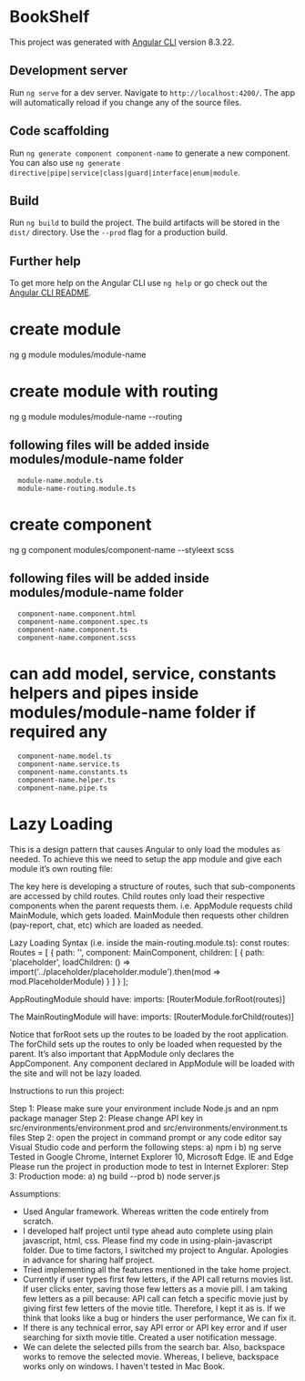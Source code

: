 # BookShelf

This project was generated with [Angular CLI](https://github.com/angular/angular-cli) version 8.3.22.

## Development server

Run `ng serve` for a dev server. Navigate to `http://localhost:4200/`. The app will automatically reload if you change any of the source files.

## Code scaffolding

Run `ng generate component component-name` to generate a new component. You can also use `ng generate directive|pipe|service|class|guard|interface|enum|module`.

## Build

Run `ng build` to build the project. The build artifacts will be stored in the `dist/` directory. Use the `--prod` flag for a production build.

## Further help

To get more help on the Angular CLI use `ng help` or go check out the [Angular CLI README](https://github.com/angular/angular-cli/blob/master/README.md).

# create module

ng g module modules/module-name

# create module with routing

ng g module modules/module-name --routing

## following files will be added inside modules/module-name folder

      module-name.module.ts
      module-name-routing.module.ts

# create component

ng g component modules/component-name --styleext scss

## following files will be added inside modules/module-name folder

      component-name.component.html
      component-name.component.spec.ts
      component-name.component.ts
      component-name.component.scss

# can add model, service, constants helpers and pipes inside modules/module-name folder if required any

      component-name.model.ts
      component-name.service.ts
      component-name.constants.ts
      component-name.helper.ts
      component-name.pipe.ts

# Lazy Loading
This is a design pattern that causes Angular to only load the modules as needed. To achieve this we need to setup the app module and give each module it’s own routing file:

The key here is developing a structure of routes, such that sub-components are accessed by child routes. Child routes only load their respective components when the parent requests them. i.e. AppModule requests child MainModule, which gets loaded. MainModule then requests other children (pay-report, chat, etc) which are loaded as needed.

Lazy Loading Syntax (i.e. inside the main-routing.module.ts):
const routes: Routes = [
  {
    path: '', component: MainComponent,
    children: [
      { path: 'placeholder', loadChildren: () => import('../placeholder/placeholder.module').then(mod => mod.PlaceholderModule) }
    ]
  }
];

AppRoutingModule should have:
	imports: [RouterModule.forRoot(routes)]

The MainRoutingModule will have:
	imports: [RouterModule.forChild(routes)]

Notice that forRoot sets up the routes to be loaded by the root application. The forChild sets up the routes to only be loaded when requested by the parent. It’s also important that AppModule only declares the AppComponent. Any component declared in AppModule will be loaded with the site and will not be lazy loaded.

Instructions to run this project:

Step 1: Please make sure your environment include Node.js and an npm package manager
Step 2: Please change API key in src/environments/environment.prod and src/environments/environment.ts files
Step 2: open the project in command prompt or any code editor say Visual Studio code and perform the following steps:
          a) npm i
          b) ng serve
Tested in Google Chrome, Internet Explorer 10, Microsoft Edge. IE and Edge 
Please run the project in production mode to test in Internet Explorer:
Step 3: Production mode:
          a) ng build --prod
          b) node server.js

Assumptions:

* Used Angular framework. Whereas written the code entirely from scratch.
* I developed half project until type ahead auto complete using plain javascript, html, css. Please find my code in using-plain-javascript folder. Due to time factors, I switched my project to Angular. Apologies in advance for sharing half project.
* Tried implementing all the features mentioned in the take home project.
* Currently if user types first few letters, if the API call returns movies list. If user clicks enter, saving those few letters as a movie pill. I am taking few letters as a pill because: API call can fetch a specific movie just by giving first few letters of the movie title. Therefore, I kept it as is. If we think that looks like a bug or hinders the user performance, We can fix it.
* If there is any technical error, say API error or API key error and if user searching for sixth movie title. Created a user notification message.
* We can delete the selected pills from the search bar. Also, backspace works to remove the selected movie. Whereas, I believe, backspace works only on windows. I haven't tested in Mac Book.
